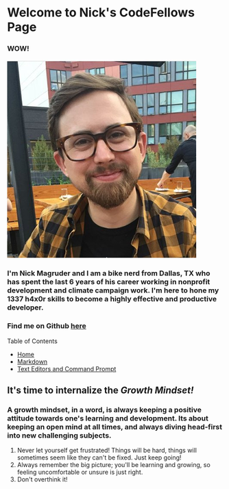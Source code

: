 # Welcome to Nick's CodeFellows Page
### WOW!

![A portrait photo of Nick Magruder](face2.jpg)

### I'm Nick Magruder and I am a bike nerd from Dallas, TX who has spent the last 6 years of his career working in nonprofit development and climate campaign work. I'm here to hone my 1337 h4x0r skills to become a highly effective and productive developer.

### Find me on Github [here](https://github.com/nickmagruder) 

Table of Contents
* [Home](https://nickmagruder.github.io/reading-notes/)
* [Markdown](markdown.md)
* [Text Editors and Command Prompt](text_editors.md)

## It's time to internalize the ***Growth Mindset!***

### A growth mindset, in a word, is always keeping a positive attitude towards one's learning and development. Its about keeping an open mind at all times, and always diving head-first into new challenging subjects. 

1. Never let yourself get frustrated! Things will be hard, things will sometimes seem like they can't be fixed. Just keep going!
2. Always remember the big picture; you'll be learning and growing, so feeling uncomfortable or unsure is just right.
3. Don't overthink it!

